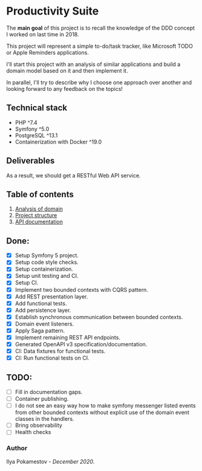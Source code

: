 # Productivity Suite

The **main goal** of this project is to recall the knowledge of the DDD concept I worked on last time in 2018.

This project will represent a simple to-do/task tracker, like Microsoft TODO or Apple Reminders applications.

I'll start this project with an analysis of similar applications and build a domain model based on it and then implement it.

In parallel, I'll try to describe why I choose one approach over another and looking forward to any feedback on the topics! 

## Technical stack

- PHP ^7.4
- Symfony ^5.0
- PostgreSQL ^13.1
- Containerization with Docker ^19.0

## Deliverables

As a result, we should get a RESTful Web API service.

## Table of contents

1) [Analysis of domain](./docs/001-analysis-of-tasks-applications.md)
2) [Project structure](./docs/002-project-structure.md)
2) [API documentation](./docs/020-api-documentation.md)

## Done:
- [x] Setup Symfony 5 project.
- [x] Setup code style checks.
- [x] Setup containerization.
- [x] Setup unit testing and CI.
- [x] Setup CI.
- [x] Implement two bounded contexts with CQRS pattern.
- [x] Add REST presentation layer.
- [x] Add functional tests.
- [x] Add persistence layer.
- [x] Establish synchronous communication between bounded contexts.
- [x] Domain event listeners.
- [x] Apply Saga pattern.
- [x] Implement remaining REST API endpoints.
- [x] Generated OpenAPI v3 specification/documentation.
- [x] CI: Data fixtures for functional tests.
- [x] CI: Run functional tests on CI.

## TODO:
- [ ] Fill in documentation gaps.
- [ ] Container publishing.
- [ ] I do not see an easy way how to make symfony messenger listed events from other bounded
contexts without explicit use of the domain event classes in the handlers.
- [ ] Bring observability
- [ ] Health checks

### Author

Ilya Pokamestov - *December 2020*.

